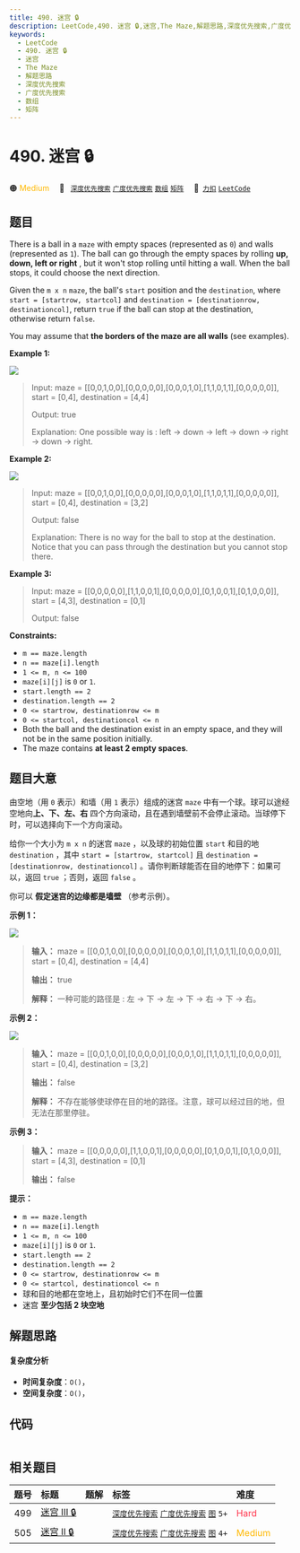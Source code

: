 ```yaml
---
title: 490. 迷宫 🔒
description: LeetCode,490. 迷宫 🔒,迷宫,The Maze,解题思路,深度优先搜索,广度优先搜索,数组,矩阵
keywords:
  - LeetCode
  - 490. 迷宫 🔒
  - 迷宫
  - The Maze
  - 解题思路
  - 深度优先搜索
  - 广度优先搜索
  - 数组
  - 矩阵
---
```


# 490. 迷宫 🔒

🟠 <font color=#ffb800>Medium</font>&emsp; 🔖&ensp; [`深度优先搜索`](/tag/depth-first-search.md) [`广度优先搜索`](/tag/breadth-first-search.md) [`数组`](/tag/array.md) [`矩阵`](/tag/matrix.md)&emsp; 🔗&ensp;[`力扣`](https://leetcode.cn/problems/the-maze) [`LeetCode`](https://leetcode.com/problems/the-maze)

## 题目

There is a ball in a `maze` with empty spaces (represented as `0`) and walls
(represented as `1`). The ball can go through the empty spaces by rolling
**up, down, left or right** , but it won't stop rolling until hitting a wall.
When the ball stops, it could choose the next direction.

Given the `m x n` `maze`, the ball's `start` position and the `destination`,
where `start = [startrow, startcol]` and `destination = [destinationrow,
destinationcol]`, return `true` if the ball can stop at the destination,
otherwise return `false`.

You may assume that **the borders of the maze are all walls** (see examples).



**Example 1:**

![](https://fastly.jsdelivr.net/gh/doocs/leetcode@main/solution/0400-0499/0490.The%20Maze/images/maze1-1-grid.jpg)

> Input: maze = [[0,0,1,0,0],[0,0,0,0,0],[0,0,0,1,0],[1,1,0,1,1],[0,0,0,0,0]], start = [0,4], destination = [4,4]
> 
> Output: true
> 
> Explanation: One possible way is : left -> down -> left -> down -> right -> down -> right.

**Example 2:**

![](https://fastly.jsdelivr.net/gh/doocs/leetcode@main/solution/0400-0499/0490.The%20Maze/images/maze1-2-grid.jpg)

> Input: maze = [[0,0,1,0,0],[0,0,0,0,0],[0,0,0,1,0],[1,1,0,1,1],[0,0,0,0,0]], start = [0,4], destination = [3,2]
> 
> Output: false
> 
> Explanation: There is no way for the ball to stop at the destination. Notice that you can pass through the destination but you cannot stop there.

**Example 3:**

> Input: maze = [[0,0,0,0,0],[1,1,0,0,1],[0,0,0,0,0],[0,1,0,0,1],[0,1,0,0,0]], start = [4,3], destination = [0,1]
> 
> Output: false

**Constraints:**

  * `m == maze.length`
  * `n == maze[i].length`
  * `1 <= m, n <= 100`
  * `maze[i][j]` is `0` or `1`.
  * `start.length == 2`
  * `destination.length == 2`
  * `0 <= startrow, destinationrow <= m`
  * `0 <= startcol, destinationcol <= n`
  * Both the ball and the destination exist in an empty space, and they will not be in the same position initially.
  * The maze contains **at least 2 empty spaces**.


## 题目大意

由空地（用 `0` 表示）和墙（用 `1` 表示）组成的迷宫 `maze` 中有一个球。球可以途经空地向**上、下、左、右**
四个方向滚动，且在遇到墙壁前不会停止滚动。当球停下时，可以选择向下一个方向滚动。

给你一个大小为 `m x n` 的迷宫 `maze` ，以及球的初始位置 `start` 和目的地 `destination` ，其中 `start =
[startrow, startcol]` 且 `destination = [destinationrow, destinationcol]`
。请你判断球能否在目的地停下：如果可以，返回 `true` ；否则，返回 `false` 。

你可以 **假定迷宫的边缘都是墙壁** （参考示例）。

**示例 1：**

![](https://fastly.jsdelivr.net/gh/doocs/leetcode@main/solution/0400-0499/0490.The%20Maze/images/maze1-1-grid.jpg)

> 
> 
> 
> 
> 
> **输入：** maze = [[0,0,1,0,0],[0,0,0,0,0],[0,0,0,1,0],[1,1,0,1,1],[0,0,0,0,0]], start = [0,4], destination = [4,4]
> 
> **输出：** true
> 
> **解释：** 一种可能的路径是 : 左 -> 下 -> 左 -> 下 -> 右 -> 下 -> 右。
> 
> 

**示例 2：**

![](https://fastly.jsdelivr.net/gh/doocs/leetcode@main/solution/0400-0499/0490.The%20Maze/images/maze1-2-grid.jpg)

> 
> 
> 
> 
> 
> **输入：** maze = [[0,0,1,0,0],[0,0,0,0,0],[0,0,0,1,0],[1,1,0,1,1],[0,0,0,0,0]], start = [0,4], destination = [3,2]
> 
> **输出：** false
> 
> **解释：** 不存在能够使球停在目的地的路径。注意，球可以经过目的地，但无法在那里停驻。
> 
> 

**示例 3：**

> 
> 
> 
> 
> 
> **输入：** maze = [[0,0,0,0,0],[1,1,0,0,1],[0,0,0,0,0],[0,1,0,0,1],[0,1,0,0,0]], start = [4,3], destination = [0,1]
> 
> **输出：** false
> 
> 

**提示：**

  * `m == maze.length`
  * `n == maze[i].length`
  * `1 <= m, n <= 100`
  * `maze[i][j]` is `0` or `1`.
  * `start.length == 2`
  * `destination.length == 2`
  * `0 <= startrow, destinationrow <= m`
  * `0 <= startcol, destinationcol <= n`
  * 球和目的地都在空地上，且初始时它们不在同一位置
  * 迷宫 **至少包括 2 块空地**


## 解题思路

#### 复杂度分析

- **时间复杂度**：`O()`，
- **空间复杂度**：`O()`，

## 代码

```javascript

```

## 相关题目

<!-- prettier-ignore -->
| 题号 | 标题 | 题解 | 标签 | 难度 |
| :------: | :------ | :------: | :------ | :------ |
| 499 | [迷宫 III 🔒](https://leetcode.com/problems/the-maze-iii) |  |  [`深度优先搜索`](/tag/depth-first-search.md) [`广度优先搜索`](/tag/breadth-first-search.md) [`图`](/tag/graph.md) `5+` | <font color=#ff334b>Hard</font> |
| 505 | [迷宫 II 🔒](https://leetcode.com/problems/the-maze-ii) |  |  [`深度优先搜索`](/tag/depth-first-search.md) [`广度优先搜索`](/tag/breadth-first-search.md) [`图`](/tag/graph.md) `4+` | <font color=#ffb800>Medium</font> |